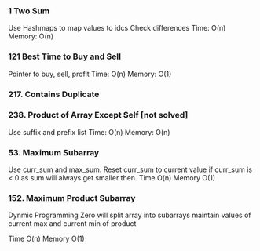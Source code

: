 ### 1 Two Sum
Use Hashmaps to map values to idcs
Check differences
Time:   O(n)
Memory: O(n)

### 121 Best Time to Buy and Sell
Pointer to buy, sell, profit
Time: O(n)
Memory: O(1)

### 217. Contains Duplicate

### 238. Product of Array Except Self [not solved]
Use suffix and prefix list
Time: O(n)
Memory: O(n)

### 53. Maximum Subarray
Use curr_sum and max_sum. Reset  curr_sum to current value if curr_sum is < 0 as sum will always get smaller then.
Time O(n)
Memory O(1)

### 152. Maximum Product Subarray
Dynmic Programming
Zero will split array into subarrays
maintain values of current max and current min of product

Time O(n)
Memory O(1)